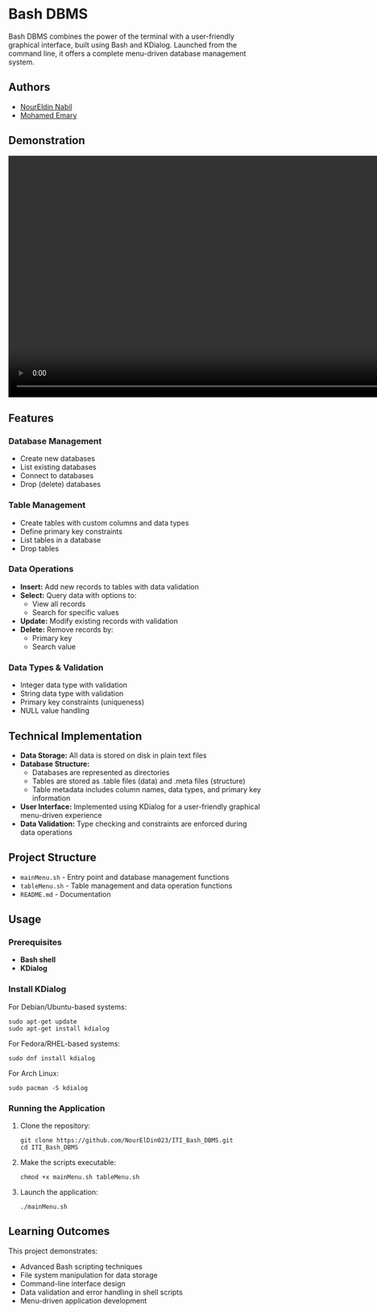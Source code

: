 # Bash DBMS

Bash DBMS combines the power of the terminal with a user-friendly graphical interface, built using Bash and KDialog. Launched from the command line, it offers a complete menu-driven database management system.

## Authors

- [NourEldin Nabil](https://github.com/NourElDin023)
- [Mohamed Emary](https://github.com/MohamedEmary)

## Demonstration

<video src="https://github.com/user-attachments/assets/3a567dc1-4fbe-4065-9df9-61299ad75f06" height="480" controls></video>

## Features

### Database Management

- Create new databases
- List existing databases
- Connect to databases
- Drop (delete) databases

### Table Management

- Create tables with custom columns and data types
- Define primary key constraints
- List tables in a database
- Drop tables

### Data Operations

- **Insert:** Add new records to tables with data validation
- **Select:** Query data with options to:
  - View all records
  - Search for specific values
- **Update:** Modify existing records with validation
- **Delete:** Remove records by:
  - Primary key
  - Search value

### Data Types & Validation

- Integer data type with validation
- String data type with validation
- Primary key constraints (uniqueness)
- NULL value handling

## Technical Implementation

- **Data Storage:** All data is stored on disk in plain text files
- **Database Structure:**
  - Databases are represented as directories
  - Tables are stored as .table files (data) and .meta files (structure)
  - Table metadata includes column names, data types, and primary key information
- **User Interface:** Implemented using KDialog for a user-friendly graphical menu-driven experience
- **Data Validation:** Type checking and constraints are enforced during data operations

## Project Structure

- `mainMenu.sh` - Entry point and database management functions
- `tableMenu.sh` - Table management and data operation functions
- `README.md` - Documentation

## Usage

### Prerequisites

- **Bash shell**
- **KDialog**

### Install KDialog

For Debian/Ubuntu-based systems:

```
sudo apt-get update
sudo apt-get install kdialog
```

For Fedora/RHEL-based systems:

```
sudo dnf install kdialog
```

For Arch Linux:

```
sudo pacman -S kdialog
```

### Running the Application

1. Clone the repository:
    ```
    git clone https://github.com/NourElDin023/ITI_Bash_DBMS.git
    cd ITI_Bash_DBMS
    ```

2. Make the scripts executable:

   ```
   chmod +x mainMenu.sh tableMenu.sh
   ```

3. Launch the application:

   ```
   ./mainMenu.sh
   ```

## Learning Outcomes

This project demonstrates:

- Advanced Bash scripting techniques
- File system manipulation for data storage
- Command-line interface design
- Data validation and error handling in shell scripts
- Menu-driven application development
